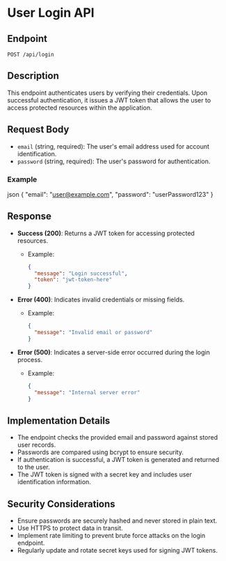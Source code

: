 # User Login API

## Endpoint
`POST /api/login`

## Description
This endpoint authenticates users by verifying their credentials. Upon successful authentication, it issues a JWT token that allows the user to access protected resources within the application.

## Request Body
- `email` (string, required): The user's email address used for account identification.
- `password` (string, required): The user's password for authentication.

### Example
json
{
"email": "user@example.com",
"password": "userPassword123"
}

## Response
- **Success (200)**: Returns a JWT token for accessing protected resources.
  - Example:
    ```json
    {
      "message": "Login successful",
      "token": "jwt-token-here"
    }
    ```

- **Error (400)**: Indicates invalid credentials or missing fields.
  - Example:
    ```json
    {
      "message": "Invalid email or password"
    }
    ```

- **Error (500)**: Indicates a server-side error occurred during the login process.
  - Example:
    ```json
    {
      "message": "Internal server error"
    }
    ```

## Implementation Details
- The endpoint checks the provided email and password against stored user records.
- Passwords are compared using bcrypt to ensure security.
- If authentication is successful, a JWT token is generated and returned to the user.
- The JWT token is signed with a secret key and includes user identification information.

## Security Considerations
- Ensure passwords are securely hashed and never stored in plain text.
- Use HTTPS to protect data in transit.
- Implement rate limiting to prevent brute force attacks on the login endpoint.
- Regularly update and rotate secret keys used for signing JWT tokens.